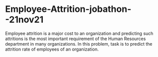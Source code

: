 # Employee-Attrition-jobathon--21nov21
Employee attrition is a major cost to an organization and predicting such attritions is the most important requirement of the Human Resources department in many organizations. In this problem, task is to predict the attrition rate of employees of an organization.
